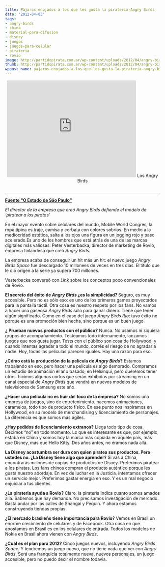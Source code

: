 ```yaml
---
title: Pájaros enojados a los que les gusta la piratería-Angry Birds
date: '2012-04-03'
tags:
- angry-birds
- china
- material-para-difusion
- disney
- juegos
- juegos-para-celular
- pirateria
- rovio
image: http://partidopirata.com.ar/wp-content/uploads/2012/04/angry-birds-game.png
thumb: http://partidopirata.com.ar/wp-content/uploads/2012/04/angry-birds-game-150x150.png
wppost_name: pajaros-enojados-a-los-que-les-gusta-la-pirateria-angry-birds
---
```


<center>
<iframe src="http://www.youtube.com/embed/bNNzRyd1xz0" frameborder="0" width="420" height="315"></iframe>
Los Angry Birds</center>&nbsp;

<hr />

<strong><a href="http://blogs.estadao.com.br/link/um-estranho-no-ninho/" target="_blank">Fuente "O Estado de São Paulo"</a></strong>

<em>El director de la empresa que creó Angry Birds defiende el modelo de ‘piratear a los piratas’</em>

En el mayor evento sobre celulares del mundo, Mobile World Congres, la ropa típica es traje, camisa y corbata con colores sobrios. En medio a la mediocridad estética, salta a los ojos una figura en un jogging rojo y paso acelerado.Es uno de los hombres que está atrás de una de las marcas digitales más valiosas: Peter Vesterbacka, director de marketing de Rovio, empresa finlandesa que creó <em>Angry Birds</em>.

La empresa acaba de conseguir un hit más un hit: el nuevo juego <em>Angry Birds Space</em> fue descargado 10 millonees de veces en tres dias. El título que le dió origen a la serie ya supera 700 millones.

Vesterbacka conversó con <em>Link</em> sobre los conceptos poco convencionales de Rovio.

<strong>El secreto del éxito de <em>Angry Birds</em> ¿es la simplicidad?
</strong>Seguro, es muy accesible. Pero no es sólo eso: es uno de los primeros games proyectados para la pantalla táctil. Otra cosa es nuestro respeto por los fans. No vamos a hacer una gaseosa <em>Angry Birds</em> sólo para ganar dinero. Tiene que tener algún significado. Como en el caso del juego <em>Angry Birds Rio</em>: tuvo éxito no porque es una promoción bien hecha, sino porque es un buen juego.

<strong> ¿ Prueban nuevos productos con el público?</strong>
Nunca. No usamos ni siquiera grupos de acompañamiento. Testeamos todo internamente, lanzamos juegos que nos gusta jugar. Tests con el público son cosa de Hollywood, y cuando intentas agradar a todo el mundo, corrés el riesgo de no agradar a nadie. Hoy, todas las películas parecen iguales. Hay una razón para eso.

<strong>¿Cómo está la producción de la película de <em>Angry Birds</em>?</strong>
Estamos trabajando en eso, pero hacer una película es algo demorado. Compramos un estudio de animación el año pasado, en Helsinqui, pero queremos tener otros. hicimos algunos cortos que serán exhibidos por streaming en un canal especial de <em>Angry Birds</em> que vendrá en nuevos modelos de televisiones de Samsung este año.

<strong>¿Hacer una película no es huír del foco de la empresa?</strong>
No somos una empresa de juegos, sino de entretenimiento. hacemos animaciones, caramelos, todo tipo de producto físico. En ese punto nos inspiramos en Hollywood, en su modelo de merchandising y licenciamiento de personajes. La diferencia es que somos más ágiles.

<strong>¿Hay pedidos de licenciamiento extranos?</strong>
Llega todo tipo de cosa. Decimos “no” en todo momento. Lo que es interesante es que, por ejemplo, estaba en China y somos hoy la marca más copiada en aquele país, más que Disney, más que Hello Kitty. Dos años antes, no éramos nada allá.

<strong>La Disney acostumbra ser dura con quien piratea sus productos. Pero ustedes no. ¿La Disney tiene algo que aprender?</strong>
Si vas a China, encontrarás millones de copias de productos de Disney. Preferimos piratear a los piratas. Los fans chinos compran el producto auténtico porque les gusta nuestro abordaje. En vez de luchar en la Justicia, intentamos ofrecer un servicio mejor. Preferimos gastar energia en eso. Y es un mal negocio enjuiciar a tus clientes.

<strong>¿La pirateria ayuda a Rovio?</strong>
Claro, la pirateria indica cuanto somos amados allá. Sabemos que hay demanda. No precisamos investigación de mercado. Basta andar por las calles de Shangai y Pequin. Y ahora estamos construyendo tiendas propias.

<strong>¿El mercado brasileño tiene importancia para Rovio?</strong>
Vemos en Brasil un enorme crecimiento de celulares y de Facebook. Otra cosa en que apostamos en Brasil es en los celulares de entrada. Todos los modelos de Nokia en Brasil ahora vienen con <em>Angry Birds</em>.

<strong>¿Cuál es el plan para 2012?</strong>
Cinco juegos nuevos, incluyendo <em>Angry Birds Space</em>. Y tendremos un juego nuevo, que no tiene nada que ver con <em>Angry Birds</em>. Será una franquicía totalmente nueva, nuevos personajes, un juego accesible, pero no puedo decir el nombre todavia.
